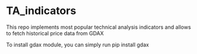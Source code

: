 # TA_indicators
This repo implements most popular technical analysis indicators and allows to fetch historical price data from GDAX

To install gdax module, you can simply run pip install gdax
